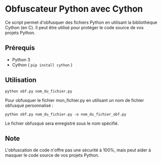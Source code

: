 # Obfuscateur Python avec Cython

Ce script permet d'obfusquer des fichiers Python en utilisant la bibliothèque Cython (en C). Il peut être utilisé pour protéger le code source de vos projets Python.

## Prérequis

- Python 3
- Cython ( ``pip install cython`` )

## Utilisation

``python obf.py nom_du_fichier.py``

Pour obfusquer le fichier mon_fichier.py en utilisant un nom de fichier obfusqué personnalisé :

``python obf.py nom_du_fichier.py -o nom_du_fichier_obf.py``

Le fichier obfusqué sera enregistré sous le nom spécifié.

## Note

L'obfuscation de code n'offre pas une sécurité à 100%, mais peut aider à masquer le code source de vos projets Python.
